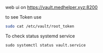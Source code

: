 web ui on https://vault.medhelper.xyz:8200

to see Token use 
```bash
sudo cat /etc/vault/root_token
```
To check status systemd service

    sudo systemctl status vault.service
